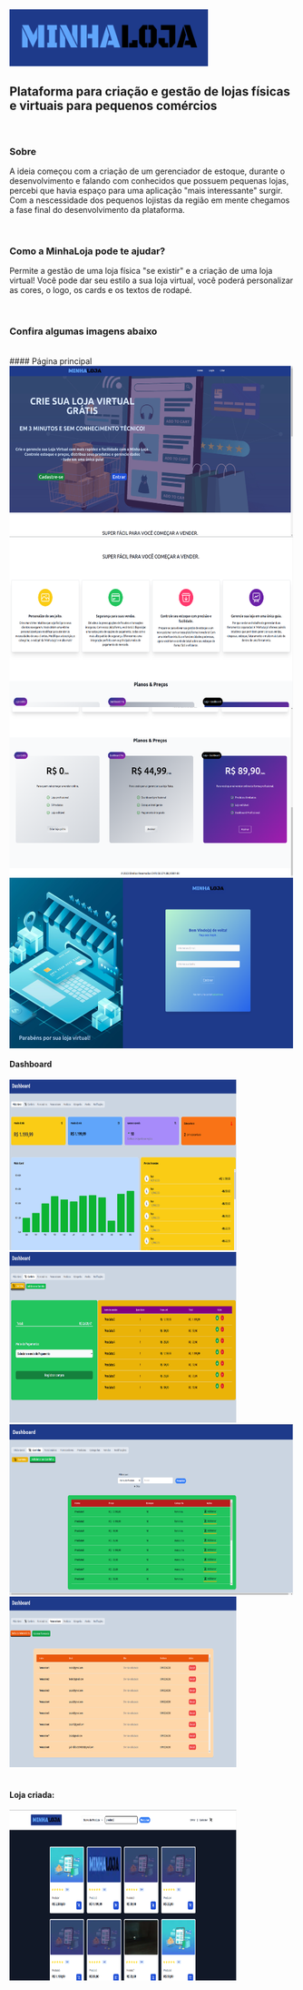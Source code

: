 
  <img src="https://raw.githubusercontent.com/Programmer-Gabriel-Santos/MinhaLoja/65adeeee3d390bb0afd050272784a54fde6f0d37/logo.png" width="350" height="100" alt="MinhaLoja">

<br>

 ## Plataforma para criação e gestão de lojas físicas e virtuais para pequenos comércios

<br>

### Sobre

A ideia começou com a criação de um gerenciador de estoque, durante o desenvolvimento e falando com conhecidos que possuem pequenas lojas, percebi que havia espaço para uma aplicação "mais interessante" surgir. Com a nescessidade dos pequenos lojistas da região em mente chegamos a fase final do desenvolvimento da plataforma.

<br>


### Como a MinhaLoja pode te ajudar?

Permite a gestão de uma loja física "se existir" e a criação de uma loja virtual!
Você pode dar seu estilo a sua loja virtual, você poderá personalizar as cores, o logo, os cards e os textos de rodapé.

<br>


### Confira algumas imagens abaixo

<br>
#### Página principal
<div  style="display: flex; flex-wrap: wrap;">
 <img src="https://raw.githubusercontent.com/Programmer-Gabriel-Santos/MinhaLoja/4aeb4479a0cc75a8f085e890e2d3b733b9a0c846/Captura%20de%20tela%20de%202023-11-09%2018-38-09.png" width="500" height="300" alt="MinhaLoja">
 <img src="https://raw.githubusercontent.com/Programmer-Gabriel-Santos/MinhaLoja/332b8450a202c3a5433dc3287fd7baa70666c8b5/captura.png" width="500" height="300" alt="MinhaLoja">
 <img src="https://raw.githubusercontent.com/Programmer-Gabriel-Santos/MinhaLoja/4aeb4479a0cc75a8f085e890e2d3b733b9a0c846/Captura%20de%20tela%20de%202023-11-09%2018-38-42.png" width="500" height="300" alt="MinhaLoja">
  <img src="https://raw.githubusercontent.com/Programmer-Gabriel-Santos/MinhaLoja/4aeb4479a0cc75a8f085e890e2d3b733b9a0c846/Captura%20de%20tela%20de%202023-11-09%2018-39-19.png" width="500" height="300" alt="MinhaLoja">
</div>

#### Dashboard

<div>
    <img src="https://raw.githubusercontent.com/Programmer-Gabriel-Santos/MinhaLoja/4aeb4479a0cc75a8f085e890e2d3b733b9a0c846/Captura%20de%20tela%20de%202023-11-09%2018-50-01.png" width="400" height="300" alt="MinhaLoja">
  <img src="https://raw.githubusercontent.com/Programmer-Gabriel-Santos/MinhaLoja/4aeb4479a0cc75a8f085e890e2d3b733b9a0c846/Captura%20de%20tela%20de%202023-11-09%2018-50-31.png" width="400" height="300" alt="MinhaLoja">
   <img src="https://github.com/Programmer-Gabriel-Santos/MinhaLoja/blob/main/add-to-cart.png?raw=true" width="500" height="300" alt="MinhaLoja">
  <img src="https://raw.githubusercontent.com/Programmer-Gabriel-Santos/MinhaLoja/4aeb4479a0cc75a8f085e890e2d3b733b9a0c846/Captura%20de%20tela%20de%202023-11-09%2018-55-58.png" width="400" height="300" alt="MinhaLoja">
</div>  

<br>

#### Loja criada:

<img src="https://raw.githubusercontent.com/Programmer-Gabriel-Santos/MinhaLoja/4aeb4479a0cc75a8f085e890e2d3b733b9a0c846/Captura%20de%20tela%20de%202023-11-09%2018-57-11.png" width="400" height="300" alt="MinhaLoja">
 
